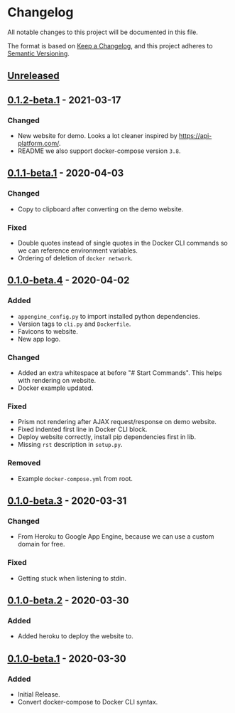 # Changelog

All notable changes to this project will be documented in this file.

The format is based on [Keep a Changelog](https://keepachangelog.com/en/1.0.0/),
and this project adheres to [Semantic Versioning](https://semver.org/spec/v2.0.0.html).

## [Unreleased]


## [0.1.2-beta.1] - 2021-03-17
### Changed
- New website for demo. Looks a lot cleaner inspired by https://api-platform.com/. 
- README we also support docker-compose version `3.8`.

## [0.1.1-beta.1] - 2020-04-03
### Changed
- Copy to clipboard after converting on the demo website.

### Fixed
- Double quotes instead of single quotes in the Docker CLI commands so we can reference environment variables.
- Ordering of deletion of `docker network`.

## [0.1.0-beta.4] - 2020-04-02
### Added
- `appengine_config.py` to import installed python dependencies.
- Version tags to `cli.py` and `Dockerfile`.
- Favicons to website.
- New app logo.

### Changed
- Added an extra whitespace at before "# Start Commands". This helps with rendering on website.
- Docker example updated.

### Fixed
- Prism not rendering after AJAX request/response on demo website.
- Fixed indented first line in Docker CLI block.
- Deploy website correctly, install pip dependencies first in lib.
- Missing `rst` description in `setup.py`.

### Removed
- Example `docker-compose.yml` from root.

## [0.1.0-beta.3] - 2020-03-31
### Changed
- From Heroku to Google App Engine, because we can use a custom domain for free.

### Fixed
- Getting stuck when listening to stdin.

## [0.1.0-beta.2] - 2020-03-30
### Added
- Added heroku to deploy the website to.

## [0.1.0-beta.1] - 2020-03-30
### Added
- Initial Release.
- Convert docker-compose to Docker CLI syntax.

[Unreleased]: https://gitlab.com/hmajid2301/composerisation/-/compare/release%2F0.1.2-beta.1...master
[0.1.2-beta.1]: https://gitlab.com/hmajid2301/composerisation/-/tags/release%2F0.1.2-beta.1...release%2F0.1.1-beta.1
[0.1.1-beta.1]: https://gitlab.com/hmajid2301/composerisation/-/tags/release%2F0.1.1-beta.1...release%2F0.1.0-beta.4
[0.1.0-beta.4]: https://gitlab.com/hmajid2301/composerisation/-/tags/release%2F0.1.0-beta.3...release%2F0.1.0-beta.2
[0.1.0-beta.3]: https://gitlab.com/hmajid2301/composerisation/-/tags/release%2F0.1.0-beta.3...release%2F0.1.0-beta.2
[0.1.0-beta.2]: https://gitlab.com/hmajid2301/composerisation/-/tags/release%2F0.1.0-beta.2...release%2F0.1.0-beta.1
[0.1.0-beta.1]: https://gitlab.com/hmajid2301/composerisation/-/tags/release%2F0.1.0-beta.1
